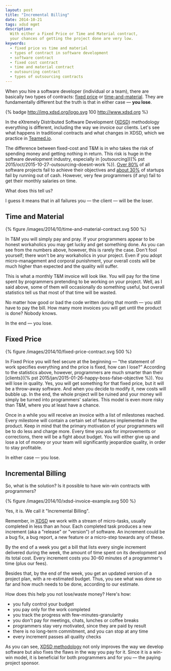 ```yaml
---
layout: post
title: "Incremental Billing"
date: 2014-10-21
tags: xdsd mgmt
description:
  With either a Fixed Price or Time and Material contract,
  your chances of getting the project done are very low.
keywords:
  - fixed price vs time and material
  - types of contract in software development
  - software contract
  - fixed cost contract
  - time and material contract
  - outsourcing contract
  - types of outsourcing contracts
---
```


When you hire a software developer (individual or a team), there are
basically two types of contracts:
[fixed price](https://en.wikipedia.org/wiki/Fixed-price_contract) or
[time-and-material](https://en.wikipedia.org/wiki/Time_and_materials).
They are fundamentally different but the truth is that in either case &mdash;
**you lose**.

{% badge http://img.xdsd.org/logo.svg 100 http://www.xdsd.org %}

In the eXtremely Distributed Software Development
([XDSD](http://www.xdsd.org)) methodology everything is different, including
the way we invoice our clients. Let's see what happens in traditional
contracts and what changes in XDSD, which we practice
in [Teamed.io](http://www.teamed.io).

<!--more-->

The difference between fixed-cost and T&M is in who takes the risk of spending
money and getting nothing in return. This risk is huge in the software
development industry, especially in [outsourcing]({% pst 2015/oct/2015-10-27-outsourcing-doesnt-work %}).
[Over 80%](http://www.projectsmart.co.uk/docs/chaos-report.pdf) of all
software projects fail to achieve their objectives and
[about 30%](http://thenextweb.com/insider/2014/09/25/top-20-reasons-startups-fail-report/)
of startups fail by running out of cash.
However, very few programmers (if any)
fail to get their monthly salaries on time.

What does this tell us?

I guess it means that in all failures you &mdash; the client &mdash; will be the loser.

## Time and Material

{% figure /images/2014/10/time-and-material-contract.svg 500 %}

In T&M you will simply pay and pray. If your programmers
appear to be honest workaholics you may get lucky and get something done.
As you can see from the numbers above, however, this is rarely the case. Don't fool yourself;
there won't be any workaholics in your project. Even if you adopt micro-management
and corporal punishment, your overall costs will be much higher than expected
and the quality will suffer.

This is what a monthly T&M invoice will look like. You will pay for
the time spent by programmers pretending to be working on your project.
Well, as I said above, some of them will occasionally do something useful,
but overall statistics tell us that most of that time will be wasted.

No matter how good or bad the code written during that month &mdash; you still have
to pay the bill. How many more invoices you will get until the
product is done? Nobody knows.

In the end &mdash; you lose.

## Fixed Price

{% figure /images/2014/10/fixed-price-contract.svg 500 %}

In Fixed Price you will feel secure at the beginning &mdash; "the statement
of work specifies everything and the price is fixed, how can I lose?"
According to the statistics above, however, programmers are much smarter than their
[clients]({% pst 2015/jan/2015-01-26-happy-boss-false-objective %}).
You will lose in quality. Yes, you will get something for that
fixed price, but it will be a throw-away software. And when you decide to
modify it, new costs will bubble up. In the end, the whole project will be ruined
and your money will simply be turned into programmers' salaries. This model is even more
risky than T&M, where you at least have a chance.

Once in a while you will receive an invoice with a list of milestones reached.
Every milestone will contain a certain set of features implemented in
the product. Keep in mind that the primary motivation of your programmers will
be to do less and charge more. Every time you ask for improvements
or corrections, there will be a fight about budget. You will either give
up and lose a lot of money or your team will significantly jeopardize
quality, in order to stay profitable.

In either case &mdash; you lose.

## Incremental Billing

So, what is the solution? Is it possible to have win-win
contracts with programmers?

{% figure /images/2014/10/xdsd-invoice-example.svg 500 %}

Yes, it is. We call it "Incremental Billing".

Remember, in [XDSD](http://www.xdsd.org) we work with a stream of micro-tasks, usually completed
in less than an hour. Each completed task produces a new increment (aka a "release" or "version") of software.
An increment could be a bug fix, a bug report, a new feature or
a micro-step towards any of these.

By the end of a week you get a bill that lists every single increment
delivered during the week, the amount of time spent on its development
and its total cost. Every increment costs you 30-60 minutes of a programmer's
time (plus our fees).

Besides that, by the end of the week, you get an updated version
of a project plan, with a re-estimated budget. Thus, you see what was
done so far and how much needs to be done, according to our estimate.

How does this help you not lose/waste money? Here's how:

 * you fully control your budget
 * you pay only for the work completed
 * you track the progress with few-minutes-granularity
 * you don't pay for meetings, chats, lunches or coffee breaks
 * programmers stay very motivated, since they are paid by result
 * there is no long-term commitment, and you can stop at any time
 * every increment passes all quality checks

As you can see, [XDSD methodology](http://www.xdsd.org) not only
improves the way we develop software but also fixes the flaws in
the way you pay for it. Since it is a win-win model, it is beneficial
for both programmers and for you &mdash; the paying project sponsor.
